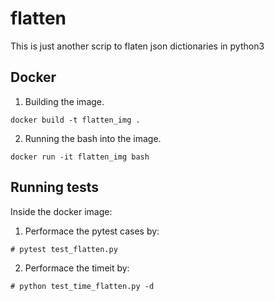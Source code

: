 # flatten
This is just another scrip to flaten json dictionaries in python3

## Docker
1. Building the image.
```
docker build -t flatten_img .
```
2. Running the bash into the image.
```
docker run -it flatten_img bash
```

## Running tests
Inside the docker image:
1. Performace the pytest cases by:
```
# pytest test_flatten.py 
```
2. Performace the timeit by:
```
# python test_time_flatten.py -d
```
